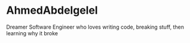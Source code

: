 # AhmedAbdelgelel
Dreamer Software Engineer who loves writing code, breaking stuff, then learning why it broke